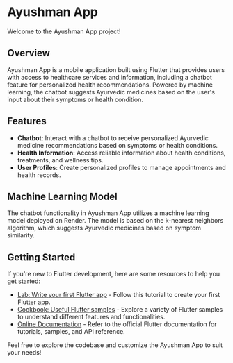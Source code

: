 # Ayushman App

Welcome to the Ayushman App project!

## Overview

Ayushman App is a mobile application built using Flutter that provides users with access to healthcare services and information, including a chatbot feature for personalized health recommendations. Powered by machine learning, the chatbot suggests Ayurvedic medicines based on the user's input about their symptoms or health condition.

## Features

- **Chatbot**: Interact with a chatbot to receive personalized Ayurvedic medicine recommendations based on symptoms or health conditions.
- **Health Information**: Access reliable information about health conditions, treatments, and wellness tips.
- **User Profiles**: Create personalized profiles to manage appointments and health records.

## Machine Learning Model

The chatbot functionality in Ayushman App utilizes a machine learning model deployed on Render. The model is based on the k-nearest neighbors algorithm, which suggests Ayurvedic medicines based on symptom similarity.

## Getting Started

If you're new to Flutter development, here are some resources to help you get started:

- [Lab: Write your first Flutter app](https://docs.flutter.dev/get-started/codelab) - Follow this tutorial to create your first Flutter app.
- [Cookbook: Useful Flutter samples](https://docs.flutter.dev/cookbook) - Explore a variety of Flutter samples to understand different features and functionalities.
- [Online Documentation](https://docs.flutter.dev/) - Refer to the official Flutter documentation for tutorials, samples, and API reference.

Feel free to explore the codebase and customize the Ayushman App to suit your needs!
